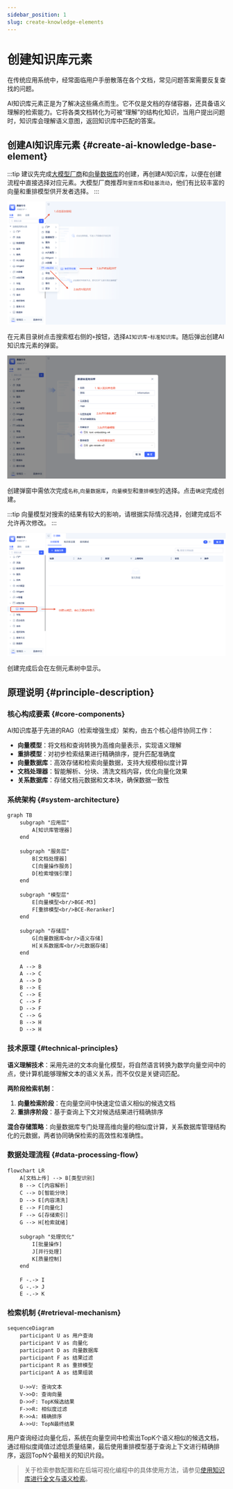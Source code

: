 ```yaml
---
sidebar_position: 1
slug: create-knowledge-elements
---
```


# 创建知识库元素
在传统应用系统中，经常面临用户手册散落在各个文档，常见问题答案需要反复查找的问题。

AI知识库元素正是为了解决这些痛点而生。它不仅是文档的存储容器，还具备语义理解的检索能力。它将各类文档转化为可被“理解”的结构化知识，当用户提出问题时，知识库会理解语义意图，返回知识库中匹配的答案。

## 创建AI知识库元素 {#create-ai-knowledge-base-element}
:::tip
建议先完成[大模型厂商](../ai-llm/create-ai-llm#creating-llm-vendor-elements)和[向量数据库](./vector-database-standalone-deployment)的创建，再创建AI知识库，以便在创建流程中直接选择对应元素。大模型厂商推荐`阿里百炼`和`硅基流动`，他们有比较丰富的向量和重排模型供开发者选择。
:::

![创建AI知识库元素](./img/create-ai-knowledge-base-element.png)

在元素目录树点击搜索框右侧的`+`按钮，选择`AI知识库`-`标准知识库`。随后弹出创建AI知识库元素的弹窗。

![创建弹窗](./img/create-popup.png)

创建弹窗中需依次完成`名称`,`向量数据库`，`向量模型`和`重排模型`的选择。点击`确定`完成创建。

:::tip
向量模型对搜索的结果有较大的影响，请根据实际情况选择，创建完成后不允许再次修改。
:::

![元素树中显示](./img/display-in-element-tree.png)

创建完成后会在左侧元素树中显示。

## 原理说明 {#principle-description}

### 核心构成要素 {#core-components}

AI知识库基于先进的RAG（检索增强生成）架构，由五个核心组件协同工作：

- **向量模型**：将文档和查询转换为高维向量表示，实现语义理解
- **重排模型**：对初步检索结果进行精确排序，提升匹配准确度
- **向量数据库**：高效存储和检索向量数据，支持大规模相似度计算
- **文档处理器**：智能解析、分块、清洗文档内容，优化向量化效果
- **关系数据库**：存储文档元数据和文本块，确保数据一致性

### 系统架构 {#system-architecture}

```mermaid
graph TB
    subgraph "应用层"
        A[知识库管理器]
    end

    subgraph "服务层"
        B[文档处理器]
        C[向量操作服务]
        D[检索增强引擎]
    end

    subgraph "模型层"
        E[向量模型<br/>BGE-M3]
        F[重排模型<br/>BCE-Reranker]
    end

    subgraph "存储层"
        G[向量数据库<br/>语义存储]
        H[关系数据库<br/>元数据存储]
    end

    A --> B
    A --> C
    A --> D
    B --> E
    C --> E
    C --> F
    D --> F
    C --> G
    B --> H
    D --> H
```

### 技术原理 {#technical-principles}

**语义理解技术**：采用先进的文本向量化模型，将自然语言转换为数学向量空间中的点，使计算机能够理解文本的语义关系，而不仅仅是关键词匹配。

**两阶段检索机制**：
1. **向量检索阶段**：在向量空间中快速定位语义相似的候选文档
2. **重排序阶段**：基于查询上下文对候选结果进行精确排序

**混合存储策略**：向量数据库专门处理高维向量的相似度计算，关系数据库管理结构化的元数据，两者协同确保检索的高效性和准确性。

### 数据处理流程 {#data-processing-flow}

```mermaid
flowchart LR
    A[文档上传] --> B[类型识别]
    B --> C[内容解析]
    C --> D[智能分块]
    D --> E[内容清洗]
    E --> F[向量化]
    F --> G[存储索引]
    G --> H[检索就绪]

    subgraph "处理优化"
        I[批量操作]
        J[并行处理]
        K[质量控制]
    end

    F -.-> I
    G -.-> J
    E -.-> K
```

### 检索机制 {#retrieval-mechanism}

```mermaid
sequenceDiagram
    participant U as 用户查询
    participant V as 向量化
    participant D as 向量数据库
    participant F as 结果过滤
    participant R as 重排模型
    participant A as 结果组装

    U->>V: 查询文本
    V->>D: 查询向量
    D->>F: TopK候选结果
    F->>R: 相似度过滤
    R->>A: 精确排序
    A->>U: TopN最终结果
```

用户查询经过向量化后，系统在向量空间中检索出TopK个语义相似的候选文档，通过相似度阈值过滤低质量结果，最后使用重排模型基于查询上下文进行精确排序，返回TopN个最相关的知识片段。

> 关于检索参数配置和在后端可视化编程中的具体使用方法，请参见[使用知识库进行全文与语义检索](./keyword-and-semantic-search)。
